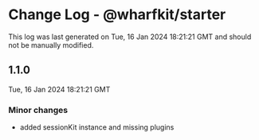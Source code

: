 # Change Log - @wharfkit/starter

This log was last generated on Tue, 16 Jan 2024 18:21:21 GMT and should not be manually modified.

## 1.1.0
Tue, 16 Jan 2024 18:21:21 GMT

### Minor changes

- added sessionKit instance and missing plugins

